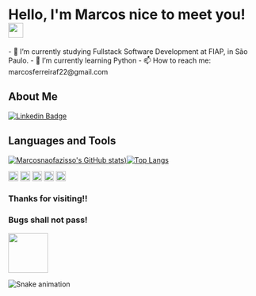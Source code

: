 # Hello, I'm Marcos nice to meet you! <img src=https://github.com/TheDudeThatCode/TheDudeThatCode/blob/master/Assets/Hi.gif width="30">

<div>
- 🔭 I’m currently studying Fullstack Software Development at FIAP, in São Paulo.
- 🌱 I’m currently learning Python
- 📫 How to reach me: marcosferreiraf22@gmail.com
</div>

## About Me
[![Linkedin Badge](https://img.shields.io/badge/-LinkedIn-blue?style=flat-square&logo=Linkedin&logoColor=white&link=https://www.linkedin.com/in/marcosvmferreira/)](https://www.linkedin.com/in/marcosvmferreira/)

## Languages and Tools
[![Marcosnaofazisso's GitHub stats](https://github-readme-stats.vercel.app/api?username=marcosnaofazisso&show_icons=true&theme=onedark))](https://github.com/marcosnaofazisso/github-readme-stats)[![Top Langs](https://github-readme-stats.vercel.app/api/top-langs/?username=marcosnaofazisso&layout=compact&theme=onedark)](https://github.com/anuraghazra/github-readme-stats)

<code><img height="20" src="https://img.shields.io/badge/HTML5-E34F26?style=for-the-badge&logo=html5&logoColor=white"></code>
<code><img height="20" src="https://img.shields.io/badge/CSS3-1572B6?style=for-the-badge&logo=css3&logoColor=white"></code>
<code><img height="20" src="https://img.shields.io/badge/JavaScript-F7DF1E?style=for-the-badge&logo=javascript&logoColor=black"></code>
<code><img height="20" src="https://img.shields.io/badge/Java-ED8B00?style=for-the-badge&logo=java&logoColor=white"></code>
<code><img height="20" src="https://img.shields.io/badge/Python-3776AB?style=for-the-badge&logo=python&logoColor=white"></code>


### Thanks for visiting!!

### Bugs shall not pass!
<img src=https://github.com/TheDudeThatCode/TheDudeThatCode/blob/master/Assets/gandalf_parrot.gif width="80">

![Snake animation](https://github.com/marcosnaofazisso/rafaballerini/blob/output/github-contribution-grid-snake.svg)

